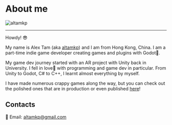 # About me

<img src="~/images/altamkp_main.png" alt="altamkp" style="display: block; margin: 0 auto" />

---

Howdy! 😎

My name is Alex Tam (aka [altamkp](https://github.com/altamkp)) and I am from Hong Kong, China. I am a part-time indie game developer creating games and plugins with Godot👾.

My game dev journey started with an AR project with Unity back in University. I fell in love💙 with programming and game dev in particular. From Unity to Godot, C# to C++, I learnt almost everything by myself.

I have made numerous crappy games along the way, but you can check out the polished ones that are in production or even published [here](games.md)!

## Contacts

📧 Email: [altamkp@gmail.com](mailto:altamkp@gmail.com)
